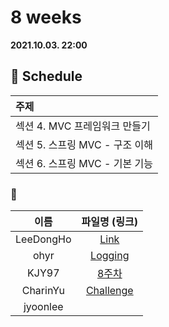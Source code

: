 # 8 weeks 
**2021.10.03. 22:00**

## :calendar: Schedule
|주제|
|:--|
|섹션 4. MVC 프레임워크 만들기|
|섹션 5. 스프링 MVC - 구조 이해|
|섹션 6. 스프링 MVC - 기본 기능|

### :speech_balloon:
|이름|파일명 (링크)|
|:--:|:--:|
|LeeDongHo|[Link](https://adjoining-tarragon-87a.notion.site/Spring-Web-MVC-7551681c47514167860d9b93950e55b6)|
|ohyr|[Logging](https://thread-candytuft-868.notion.site/8-2021-10-03-2f0c6d3e57014278b94637949521896b)|
|KJY97|[8주차](스터디_8주차(2021.10.03).pdf)|
|CharinYu|[Challenge](chaerin_211003_spring_week_8_v2.pdf)|
|jyoonlee||

